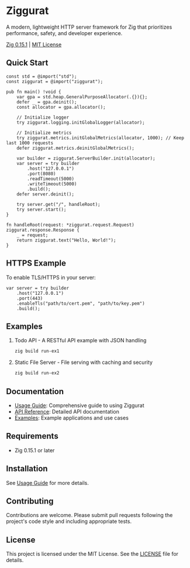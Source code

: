 # Ziggurat

A modern, lightweight HTTP server framework for Zig that prioritizes performance, safety, and developer experience.

[Zig 0.15.1](https://ziglang.org) | [MIT License](LICENSE)


## Quick Start

```zig
const std = @import("std");
const ziggurat = @import("ziggurat");

pub fn main() !void {
    var gpa = std.heap.GeneralPurposeAllocator(.{}){};
    defer _ = gpa.deinit();
    const allocator = gpa.allocator();

    // Initialize logger
    try ziggurat.logging.initGlobalLogger(allocator);
    
    // Initialize metrics
    try ziggurat.metrics.initGlobalMetrics(allocator, 1000); // Keep last 1000 requests
    defer ziggurat.metrics.deinitGlobalMetrics();

    var builder = ziggurat.ServerBuilder.init(allocator);
    var server = try builder
        .host("127.0.0.1")
        .port(8080)
        .readTimeout(5000)
        .writeTimeout(5000)
        .build();
    defer server.deinit();

    try server.get("/", handleRoot);
    try server.start();
}

fn handleRoot(request: *ziggurat.request.Request) ziggurat.response.Response {
    _ = request;
    return ziggurat.text("Hello, World!");
}
```

## HTTPS Example

To enable TLS/HTTPS in your server:

```zig
var server = try builder
    .host("127.0.0.1")
    .port(443)
    .enableTls("path/to/cert.pem", "path/to/key.pem")
    .build();
```

## Examples

1. Todo API - A RESTful API example with JSON handling

   ```bash
   zig build run-ex1
   ```

2. Static File Server - File serving with caching and security

   ```bash
   zig build run-ex2
   ```

## Documentation

- [Usage Guide](docs/usage.md): Comprehensive guide to using Ziggurat
- [API Reference](docs/usage.md#api-reference): Detailed API documentation
- [Examples](examples/): Example applications and use cases

## Requirements

- Zig 0.15.1 or later

## Installation

See [Usage Guide](docs/usage.md#installation) for more details.

## Contributing

Contributions are welcome. Please submit pull requests following the project's code style and including appropriate tests.

## License

This project is licensed under the MIT License. See the [LICENSE](LICENSE) file for details.


